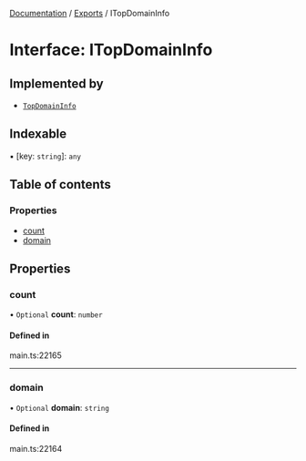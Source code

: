 [Documentation](../README.md) / [Exports](../modules.md) / ITopDomainInfo

# Interface: ITopDomainInfo

## Implemented by

- [`TopDomainInfo`](../classes/TopDomainInfo.md)

## Indexable

▪ [key: `string`]: `any`

## Table of contents

### Properties

- [count](ITopDomainInfo.md#count)
- [domain](ITopDomainInfo.md#domain)

## Properties

### count

• `Optional` **count**: `number`

#### Defined in

main.ts:22165

___

### domain

• `Optional` **domain**: `string`

#### Defined in

main.ts:22164
